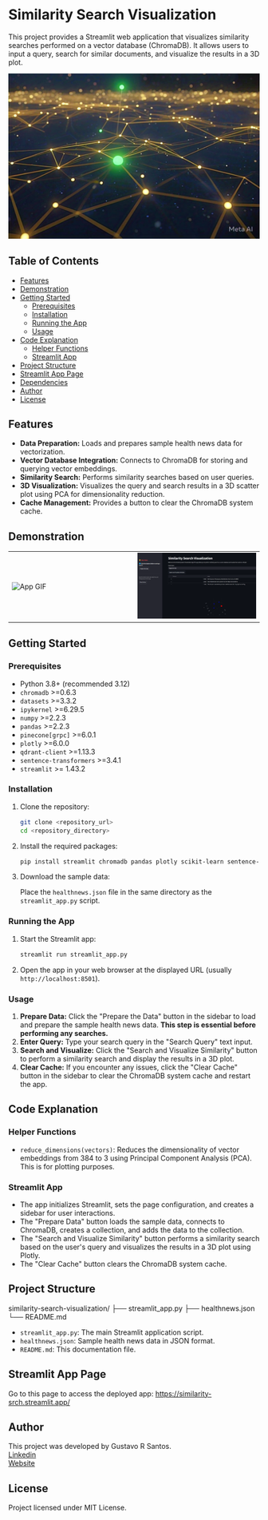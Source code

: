 # Similarity Search Visualization

This project provides a Streamlit web application that visualizes similarity searches performed on a vector database (ChromaDB). It allows users to input a query, search for similar documents, and visualize the results in a 3D plot.

![](img/a_3d_environment_full_of_points_there%20(1).jpeg)

## Table of Contents

-   [Features](#features)
-   [Demonstration](#demonstration)
-   [Getting Started](#getting-started)
    -   [Prerequisites](#prerequisites)
    -   [Installation](#installation)
    -   [Running the App](#running-the-app)
    -   [Usage](#usage)
-   [Code Explanation](#code-explanation)
    -   [Helper Functions](#helper-functions)
    -   [Streamlit App](#streamlit-app)
-   [Project Structure](#project-structure)
-   [Streamlit App Page](#streamlit-app-page)
-   [Dependencies](#dependencies)
-   [Author](#contributing)
-   [License](#license)

## Features

-   **Data Preparation:** Loads and prepares sample health news data for vectorization.
-   **Vector Database Integration:** Connects to ChromaDB for storing and querying vector embeddings.
-   **Similarity Search:** Performs similarity searches based on user queries.
-   **3D Visualization:** Visualizes the query and search results in a 3D scatter plot using PCA for dimensionality reduction.
-   **Cache Management:** Provides a button to clear the ChromaDB system cache.

## Demonstration

<table>
  <tr>
    <td width="50%"><img src="img/App_demo.gif" alt="App GIF"></td>
    <td width="50%"><img src="img/App-screenshot.png" alt="App Screenshot"></td>
  </tr>
</table>

## Getting Started

### Prerequisites

- Python 3.8+ (recommended 3.12)
- `chromadb` >=0.6.3
- `datasets` >=3.3.2
- `ipykernel` >=6.29.5
- `numpy` >=2.2.3
- `pandas` >=2.2.3
- `pinecone[grpc]` >=6.0.1
- `plotly` >=6.0.0
- `qdrant-client` >=1.13.3
- `sentence-transformers` >=3.4.1
- `streamlit` >= 1.43.2

### Installation

1.  Clone the repository:

    ```bash
    git clone <repository_url>
    cd <repository_directory>
    ```

2.  Install the required packages:

    ```bash
    pip install streamlit chromadb pandas plotly scikit-learn sentence-transformers torch
    ```

3.  Download the sample data:

    Place the `healthnews.json` file in the same directory as the `streamlit_app.py` script.

### Running the App

1.  Start the Streamlit app:

    ```bash
    streamlit run streamlit_app.py
    ```

2.  Open the app in your web browser at the displayed URL (usually `http://localhost:8501`).

### Usage

1.  **Prepare Data:** Click the "Prepare the Data" button in the sidebar to load and prepare the sample health news data. **This step is essential before performing any searches.**
2.  **Enter Query:** Type your search query in the "Search Query" text input.
3.  **Search and Visualize:** Click the "Search and Visualize Similarity" button to perform a similarity search and display the results in a 3D plot.
4.  **Clear Cache:** If you encounter any issues, click the "Clear Cache" button in the sidebar to clear the ChromaDB system cache and restart the app.

## Code Explanation

### Helper Functions

-   `reduce_dimensions(vectors)`: Reduces the dimensionality of vector embeddings from 384 to 3 using Principal Component Analysis (PCA). This is for plotting purposes.

### Streamlit App

-   The app initializes Streamlit, sets the page configuration, and creates a sidebar for user interactions.
-   The "Prepare Data" button loads the sample data, connects to ChromaDB, creates a collection, and adds the data to the collection.
-   The "Search and Visualize Similarity" button performs a similarity search based on the user's query and visualizes the results in a 3D plot using Plotly.
-   The "Clear Cache" button clears the ChromaDB system cache.

## Project Structure

similarity-search-visualization/
├── streamlit_app.py
├── healthnews.json
└── README.md

-   `streamlit_app.py`: The main Streamlit application script.
-   `healthnews.json`: Sample health news data in JSON format.
-   `README.md`: This documentation file.

## Streamlit App Page

Go to this page to access the deployed app: https://similarity-srch.streamlit.app/

## Author

This project was developed by Gustavo R Santos.<br>
[Linkedin](https://www.linkedin.com/in/gurezende/)<br>
[Website](https://gustavorsantos.me)


## License

Project licensed under MIT License.
